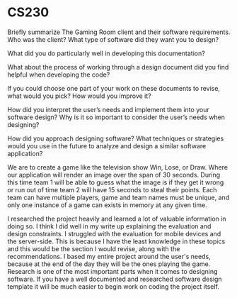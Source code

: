 # CS230

Briefly summarize The Gaming Room client and their software requirements. Who was the client? What type of software did they want you to design?

What did you do particularly well in developing this documentation?

What about the process of working through a design document did you find helpful when developing the code?

If you could choose one part of your work on these documents to revise, what would you pick? How would you improve it?

How did you interpret the user’s needs and implement them into your software design? Why is it so important to consider the user’s needs when designing?

How did you approach designing software? What techniques or strategies would you use in the future to analyze and design a similar software application?



We are to create a game like the television show Win, Lose, or Draw. Where our application will render an image over the span of 30 seconds. During this time team 1 will be able to guess what the image is if they get it wrong or run out of time team 2 will have 15 seconds to steal their points. Each team can have multiple players, game and team names must be unique, and only one instance of a game can exists in memory at any given time.

I researched the project heavily and learned a lot of valuable information in doing so. I think I did well in my write up explaining the evaluation and design constraints. I struggled with the evaluation for mobile devices and the server-side. This is because I have the least knowledge in these topics and this would be the section I would revise, along with the recommendations. I based my entire project around the user's needs, because at the end of the day they will be the ones playing the game. Research is one of the most important parts when it comes to designing software. If you have a well documented and researched software design template it will be much easier to begin work on coding the project itself. 
